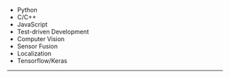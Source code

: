 <section id="skills" class="row clearfix">

  - Python
  - C/C++
  - JavaScript
  - Test-driven Development
  - Computer Vision
  - Sensor Fusion
  - Localization
  - Tensorflow/Keras

</section>

---
